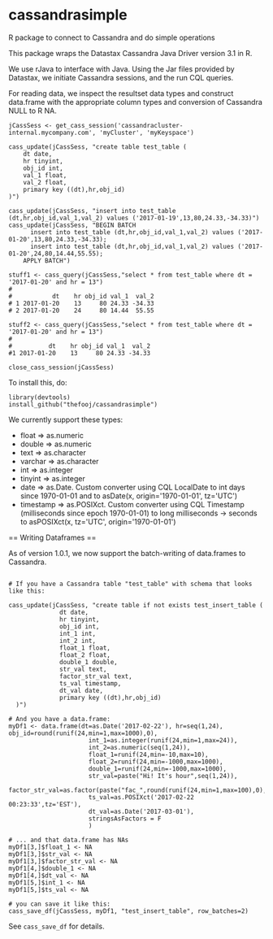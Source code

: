 # cassandrasimple
R package to connect to Cassandra and do simple operations

This package wraps the Datastax Cassandra Java Driver version 3.1 in R.

We use rJava to interface with Java.  Using the Jar files provided by Datastax, we initiate Cassandra sessions, and the run CQL queries.

For reading data, we inspect the resultset data types and construct data.frame with the appropriate column types and conversion of Cassandra NULL to R NA.

```
jCassSess <- get_cass_session('cassandracluster-internal.mycompany.com', 'myCluster', 'myKeyspace')

cass_update(jCassSess, "create table test_table (
    dt date,
    hr tinyint, 
    obj_id int, 
    val_1 float,
    val_2 float,
    primary key ((dt),hr,obj_id)  
)")

cass_update(jCassSess, "insert into test_table (dt,hr,obj_id,val_1,val_2) values ('2017-01-19',13,80,24.33,-34.33)")
cass_update(jCassSess, "BEGIN BATCH
      insert into test_table (dt,hr,obj_id,val_1,val_2) values ('2017-01-20',13,80,24.33,-34.33);
      insert into test_table (dt,hr,obj_id,val_1,val_2) values ('2017-01-20',24,80,14.44,55.55);
    APPLY BATCH")
    
stuff1 <- cass_query(jCassSess,"select * from test_table where dt = '2017-01-20' and hr = 13")    
# 
#           dt    hr obj_id val_1  val_2
# 1 2017-01-20    13     80 24.33 -34.33
# 2 2017-01-20    24     80 14.44  55.55

stuff2 <- cass_query(jCassSess,"select * from test_table where dt = '2017-01-20' and hr = 13")  
# 
#          dt    hr obj_id val_1  val_2
#1 2017-01-20    13     80 24.33 -34.33

close_cass_session(jCassSess)
```

To install this, do:

```
library(devtools)
install_github("thefooj/cassandrasimple")
```

We currently support these types:

* float => as.numeric
* double => as.numeric
* text => as.character
* varchar => as.character
* int => as.integer
* tinyint => as.integer
* date => as.Date.  Custom converter using CQL LocalDate to int days since 1970-01-01 and to asDate(x, origin='1970-01-01', tz='UTC')
* timestamp => as.POSIXct.  Custom converter using CQL Timestamp (milliseconds since epoch 1970-01-01) to long milliseconds -> seconds to asPOSIXct(x, tz='UTC', origin='1970-01-01')


== Writing Dataframes ==

As of version 1.0.1, we now support the batch-writing of data.frames to Cassandra.

```

# If you have a Cassandra table "test_table" with schema that looks like this:

cass_update(jCassSess, "create table if not exists test_insert_table (
              dt date,
              hr tinyint,
              obj_id int,
              int_1 int,
              int_2 int,
              float_1 float,
              float_2 float,
              double_1 double,
              str_val text,
              factor_str_val text,
              ts_val timestamp,
              dt_val date,
              primary key ((dt),hr,obj_id)
  )")
  
# And you have a data.frame:
myDf1 <- data.frame(dt=as.Date('2017-02-22'), hr=seq(1,24), obj_id=round(runif(24,min=1,max=1000),0),
                      int_1=as.integer(runif(24,min=1,max=24)),
                      int_2=as.numeric(seq(1,24)),
                      float_1=runif(24,min=-10,max=10),
                      float_2=runif(24,min=-1000,max=1000),
                      double_1=runif(24,min=-1000,max=1000),
                      str_val=paste("Hi! It's hour",seq(1,24)),
                      factor_str_val=as.factor(paste("fac_",round(runif(24,min=1,max=100),0),sep='')),
                      ts_val=as.POSIXct('2017-02-22 00:23:33',tz='EST'),
                      dt_val=as.Date('2017-03-01'),
                      stringsAsFactors = F
                      )

# ... and that data.frame has NAs                      
myDf1[3,]$float_1 <- NA
myDf1[3,]$str_val <- NA
myDf1[3,]$factor_str_val <- NA
myDf1[4,]$double_1 <- NA
myDf1[4,]$dt_val <- NA
myDf1[5,]$int_1 <- NA
myDf1[5,]$ts_val <- NA

# you can save it like this:
cass_save_df(jCassSess, myDf1, "test_insert_table", row_batches=2)

```

See `cass_save_df` for details.
